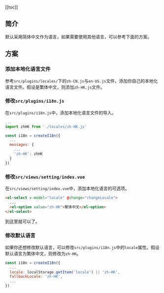 [[toc]]

## 简介
默认采用简体中文作为语言，如果需要使用其他语言，可以参考下面的方案。

## 方案

### 添加本地化语言文件
参考`src/plugins/locales/`下的`zh-CN.js`与`en-US.js`文件，添加你自己的本地化语言文件。假设是繁体中文，则添加`zh-HK.js`文件。

### 修改`src/plugins/i18n.js`
在`src/plugins/i18n.js`中，添加本地化语言文件的导入。

```javascript
...
import zhHK from './locales/zh-HK.js'

const i18n = createI18n({
  ...
  messages: {
    ...
    'zh-HK': zhHK
  }
})
```

### 修改`src/views/setting/index.vue`
在`src/views/setting/index.vue`中，添加本地化语言的可选项。

```html
<el-select v-model="locale" @change="changeLocale">
  ...
  <el-option value="zh-HK">繁体中文</el-option>
</el-select>
```

到这里就可以了。

### 修改默认语言

如果你还想修改默认语言，可以修改`src/plugins/i18n.js`中的`locale`属性。假设默认语言为繁体中文，则修改为`zh-HK`。

```javascript
const i18n = createI18n({
  ...
  locale: localStorage.getItem('locale') || 'zh-HK',
  fallbackLocale: 'zh-HK',
  ...
})
```

